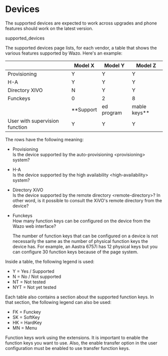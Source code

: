 # Devices

The supported devices are expected to work across upgrades and phone
features should work on the latest version.

<div class="toctree">

supported\_devices

</div>

The supported devices page lists, for each vendor, a table that shows
the various features supported by Wazo. Here's an
example:

|                                | Model X     | Model Y    | Model Z        |
| ------------------------------ | ----------- | ---------- | -------------- |
| Provisioning                   | Y           | Y          | Y              |
| H-A                            | Y           | Y          | Y              |
| Directory XIVO                 | N           | Y          | Y              |
| Funckeys                       | 0           | 2          | 8              |
|                                | \*\*Support | ed program | mable keys\*\* |
| User with supervision function | Y           | Y          | Y              |

The rows have the following meaning:

  - Provisioning  
    Is the device supported by the
    <span data-role="ref">auto-provisioning \<provisioning\></span>
    system?

  - H-A  
    Is the device supported by the <span data-role="ref">high
    availability \<high-availability\></span> system?

  - Directory XiVO  
    Is the device supported by the <span data-role="ref">remote
    directory \<remote-directory\></span>? In other word, is it possible
    to consult the XiVO's remote directory from the device?

  - Funckeys  
    How many function keys can be configured on the device from the Wazo
    web interface?
    
    The number of function keys that can be configured on a device is
    not necessarily the same as the number of physical function keys the
    device has. For example, an Aastra 6757i has 12 physical keys but
    you can configure 30 function keys because of the page system.

Inside a table, the following legend is used:

  - Y = Yes / Supported
  - N = No / Not supported
  - NT = Not tested
  - NYT = Not yet tested

Each table also contains a section about the supported function keys. In
that section, the following legend can also be used:

  - FK = Funckey
  - SK = SoftKey
  - HK = HardKey
  - MN = Menu

Function keys work using the extensions. It is important to enable the
function keys you want to use. Also, the enable transfer option in the
user configuration must be enabled to use transfer function keys.
